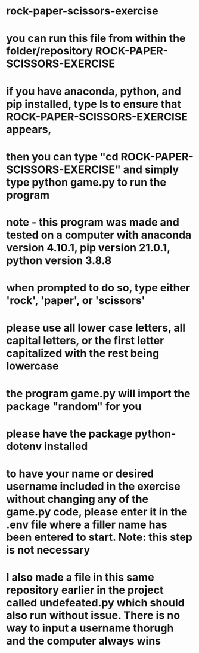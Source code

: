 # rock-paper-scissors-exercise

# you can run this file from within the folder/repository ROCK-PAPER-SCISSORS-EXERCISE
# if you have anaconda, python, and pip installed, type ls to ensure that ROCK-PAPER-SCISSORS-EXERCISE appears,
# then you can type "cd ROCK-PAPER-SCISSORS-EXERCISE" and simply type python game.py to run the program
# note - this program was made and tested on a computer with anaconda version 4.10.1, pip version 21.0.1, python version 3.8.8
# when prompted to do so, type either 'rock', 'paper', or 'scissors'
# please use all lower case letters, all capital letters, or the first letter capitalized with the rest being lowercase
# the program game.py will import the package "random" for you
# please have the package python-dotenv installed
# to have your name or desired username included in the exercise without changing any of the game.py code, please enter it in the .env file where a filler name has been entered to start. Note: this step is not necessary
# I also made a file in this same repository earlier in the project called undefeated.py which should also run without issue. There is no way to input a username thorugh and the computer always wins
